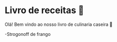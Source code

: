 # Livro de receitas :book:

Olá! Bem vindo ao nosso livro de culinaria caseira :tomato:

-Strogonoff de frango

